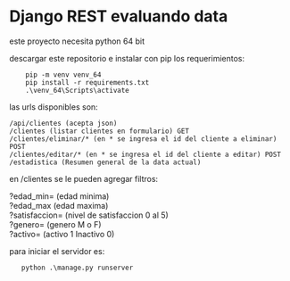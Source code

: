 
# Django REST evaluando data

este proyecto necesita python 64 bit

descargar este repositorio e instalar con pip los requerimientos:

```
    pip -m venv venv_64
    pip install -r requirements.txt
    .\venv_64\Scripts\activate
```

las urls disponibles son:

```
/api/clientes (acepta json)
/clientes (listar clientes en formulario) GET
/clientes/eliminar/* (en * se ingresa el id del cliente a eliminar) POST
/clientes/editar/* (en * se ingresa el id del cliente a editar) POST
/estadistica (Resumen general de la data actual)
```
en /clientes se le pueden agregar filtros:

?edad_min=  (edad minima) \
?edad_max   (edad maxima) \
?satisfaccion= (nivel de satisfaccion 0 al 5) \
?genero= (genero M o F) \
?activo= (activo 1 Inactivo 0)

para iniciar el servidor es:

```
   python .\manage.py runserver 
```